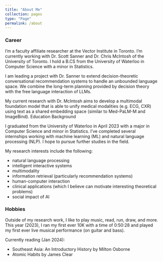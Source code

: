 ```yaml
---
title: "About Me"
collection: pages
type: "Page"
permalink: /about
---
```


### Career
I’m a faculty affiliate researcher at the Vector Institute in Toronto. I’m currently working with Dr. Scott Sanner and Dr. Chris McIntosh of the University of Toronto. I hold a B.CS from the University of Waterloo in Computer Science with a minor in Statistics.

I am leading a project with Dr. Sanner to extend decision-theoretic conversational recommendation systems to handle an unbounded language space. We combine the long-term planning provided by decision theory with the free language interaction of LLMs.

My current research with Dr. McIntosh aims to develop a multimodal foundation model that is able to unify medical modalities (e.g. ECG, CXR) using text as a shared embedding space (similar to Med-PaLM-M and ImageBind).
Education Background

I graduated from the University of Waterloo in April 2023 with a major in Computer Science and minor in Statistics. I’ve completed several internships working with machine learning (ML) and natural language processing (NLP). I hope to pursue further studies in the field.

My research interests include the following:
- natural language processing
- intelligent interactive systems
- multimodality
- information retrieval (particularly recommendation systems)
- human-computer interaction
- clinical applications (which I believe can motivate interesting theoretical problems)
- social impact of AI

### Hobbies
Outside of my research work, I like to play music, read, run, draw, and more.
This year (2023), I ran my first ever 10K with a time of 0:50:28 and played my first ever live musical performance (on guitar and bass).

Currently reading (Jan 2024):
- Southeast Asia: An Introductory History by Milton Osborne
- Atomic Habits by James Clear

